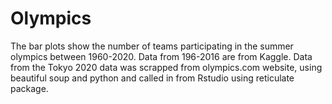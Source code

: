 # Olympics
The bar plots show the number of teams participating in the summer olympics between 1960-2020. Data from 196-2016 are from Kaggle. 
Data from the Tokyo 2020 data was scrapped from olympics.com website, using beautiful soup and python and called in from Rstudio using reticulate package.
